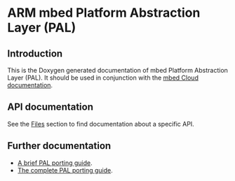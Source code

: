 ARM mbed Platform Abstraction Layer (PAL)
=====================

## Introduction
This is the Doxygen generated documentation of mbed Platform Abstraction Layer (PAL).
It should be used in conjunction with the [mbed Cloud documentation](/docs/latest).

## API documentation

See the [Files](files.html) section to find documentation about a specific API.

## Further documentation

- [A brief PAL porting guide](https://github.com/ARMmbed/pal/blob/master/Source/Port/Readme.md).
- [The complete PAL porting guide](https://github.com/ARMmbed/pal/blob/master/Docs/PAL_Porting_Guide.pdf).
